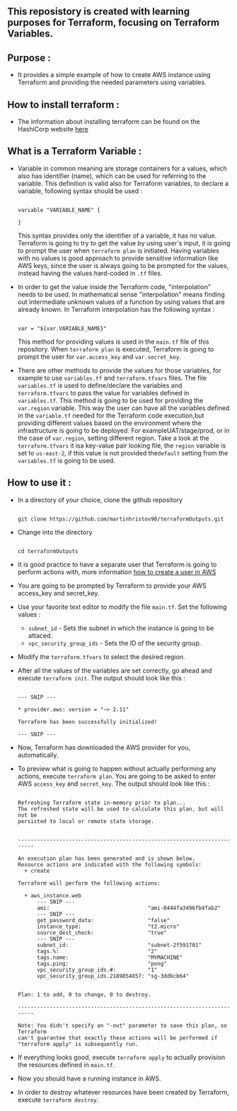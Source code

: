 ## This reposistory is created with learning purposes for Terraform, focusing on Terraform Variables.

## Purpose :

- It provides a simple example of how to create AWS instance using Terraform and providing the needed parameters using variables.

## How to install terraform : 

- The information about installing terraform can be found on the HashiCorp website 
[here](https://learn.hashicorp.com/terraform/getting-started/install.html)

## What is a Terraform Variable :

- Variable in common meaning are storage containers for a values, which also has identifier (name), which can be used for referring to the variable. This definition is valid also for Terraform variables, to declare a variable, following syntax should be used :

    ```

    variable "VARIABLE_NAME" {

    }

    ```

    This syntax provides only the identifier of a variable, it has no value. Terraform is going to try to get the value by using user's input, it is going to prompt the user when `terraform plan` is initiated. Having variables with no values is good approach to provide sensitive information like AWS keys, since the user is always going to be prompted for the values, instead having the values hard-coded in `.tf` files.

- In order to get the value inside the Terraform code, "interpolation" needs to be used. In mathematical sense "interpolation" means finding out intermediate unknown values of a function by using values that are already known. In Terraform interpolation has the following syntax :

    ```

    var = "${var.VARIABLE_NAME}"

    ```

    This method for providing values is used in the `main.tf` file of this repository. When `terraform plan` is executed, Terraform is going to prompt the user for `var.access_key` and `var.secret_key`. 
    
- There are other methods to provide the values for those variables, for example to use `variables.tf` and `terraform.tfvars` files. The file `variables.tf` is used to define/declare the variables and `terraform.tfvars` to pass the value for variables defined in `variables.tf`. This method is going to be used for providing the `var.region` variable. 
This way the user can have all the variables defined in the `variable.tf` needed for the Terraform code execution,but providing different values based on the environment where the infrastructure is going to be deployed. For exampleUAT/stage/prod, or in the case of `var.region`, setting different region. Take a look at the `terraform.tfvars` it isa key-value pair looking file, the `region` variable is set to `us-east-2`, if this value is not provided the`default` setting from the `variables.tf` is going to be used.


## How to use it :

- In a directory of your choice, clone the github repository 
    ```
    
    git clone https://github.com/martinhristov90/terraformOutputs.git
    
    ```

- Change into the directory
    ```

    cd terraformOutputs

    ```

- It is good practice to have a separate user that Terraform is going to perform actions with, more information [how to create a user in AWS](https://docs.aws.amazon.com/IAM/latest/UserGuide/id_users.html)

- You are going to be prompted by Terraform to provide your AWS access_key and secret_key.

- Use your favorite text editor to modify the file `main.tf`. Set the following values : 
    - `subnet_id`  - Sets the subnet in which the instance is going to be attaced.
    - `vpc_security_group_ids` - Sets the ID of the security group.
    
- Modify the `terraform.tfvars` to select the desired region.

- After all the values of the variables are set correctly, go ahead and execute `terraform init`. 
The output should look like this :

    ```shell

    --- SNIP ---

    * provider.aws: version = "~> 2.11"

    Terraform has been successfully initialized!

    --- SNIP ---
    
    ```
    
- Now, Terraform has downloaded the AWS provider for you, automatically.
- To preview what is going to happen without actually performing any actions, execute `terraform plan`. You are going to be asked to enter AWS `access_key` and `secret_key`. The output should look like this :

    ```shell
    
    Refreshing Terraform state in-memory prior to plan...
    The refreshed state will be used to calculate this plan, but will not be
    persisted to local or remote state storage.
    
    
    ------------------------------------------------------------------------
    
    An execution plan has been generated and is shown below.
    Resource actions are indicated with the following symbols:
      + create
    
    Terraform will perform the following actions:
    
      + aws_instance.web
          --- SNIP ---
          ami:                               "ami-0444fa3496fb4fab2"
          --- SNIP ---
          get_password_data:                 "false"
          instance_type:                     "t2.micro"
          source_dest_check:                 "true"
          --- SNIP ---
          subnet_id:                         "subnet-2f591701"
          tags.%:                            "2"
          tags.name:                         "MYMACHINE"
          tags.ping:                         "pong"
          vpc_security_group_ids.#:          "1"
          vpc_security_group_ids.2189854857: "sg-3ddbcb64"
    
    
    Plan: 1 to add, 0 to change, 0 to destroy.
    
    ------------------------------------------------------------------------
    
    Note: You didn't specify an "-out" parameter to save this plan, so Terraform
    can't guarantee that exactly these actions will be performed if
    "terraform apply" is subsequently run.
    
    ```
    
- If everything looks good, execute `terraform apply` to actually provision the resources defined in `main.tf`.

- Now you should have a running instance in AWS.

- In order to destroy whatever resources have been created by Terraform, execute `terraform destroy`. 



